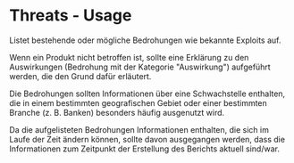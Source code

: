# Threats - Usage

Listet bestehende oder mögliche Bedrohungen wie bekannte Exploits auf.

Wenn ein Produkt nicht betroffen ist, sollte eine Erklärung zu den Auswirkungen (Bedrohung mit der Kategorie "Auswirkung") aufgeführt werden, die den Grund dafür erläutert.

Die Bedrohungen sollten Informationen über eine Schwachstelle enthalten, die in einem bestimmten geografischen Gebiet oder einer bestimmten Branche (z. B. Banken) besonders häufig ausgenutzt wird.

Da die aufgelisteten Bedrohungen Informationen enthalten, die sich im Laufe der Zeit ändern können, sollte davon ausgegangen werden, dass die Informationen zum Zeitpunkt der Erstellung des Berichts aktuell sind/war.
